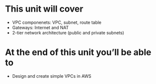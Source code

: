 # This unit will cover

- VPC componenets: VPC, subnet, route table
- Gateways: Internet and NAT
- 2-tier network architecture (public and private subnets)

# At the end of this unit you’ll be able to

- Design and create simple VPCs in AWS